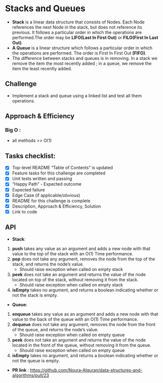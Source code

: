 # Stacks and Queues
* **Stack** is a linear data structure that consists of Nodes. Each Node references the next Node in the stack, but does not reference its previous. It follows a particular order in which the operations are performed.The order may be **LIFO(Last In First Out)** or **FILO(First In Last Out)**.
* **A Queue** is a linear structure which follows a particular order in which the operations are performed. The order is First In First Out **(FIFO)**.
* The difference between stacks and queues is in removing. In a stack we remove the item the most recently added ; in a queue, we remove the item the least recently added.

## Challenge
* Implement a stack and queue using a linked list and test all them operations.

## Approach & Efficiency
### Big O :
* all methods >> O(1)
## Tasks checklist:
- [x] Top-level README “Table of Contents” is updated
- [x] Feature tasks for this challenge are completed
- [x] Unit tests written and passing
- [x] “Happy Path” - Expected outcome
- [x] Expected failure
- [x] Edge Case (if applicable/obvious)
- [x] README for this challenge is complete
- [x] Description, Approach & Efficiency, Solution
- [x] Link to code

## API
* **Stack**:
1. **push** takes any value as an argument and adds a new node with that value to the top of the stack with an O(1) Time performance.
2. **pop** does not take any argument, removes the node from the top of the stack, and returns the node’s value.
   - Should raise exception when called on empty stack
3. **peek** does not take an argument and returns the value of the node located on top of the stack, without removing it from the stack.
   - Should raise exception when called on empty stack
4. **isEmpty** takes no argument, and returns a boolean indicating whether or not the stack is empty.

* **Queue**:
1. **enqueue** takes any value as an argument and adds a new node with that value to the back of the queue with an O(1) Time performance.
2. **dequeue** does not take any argument, removes the node from the front of the queue, and returns the node’s value.
   - Should raise exception when called on empty queue
3. **peek** does not take an argument and returns the value of the node located in the front of the queue, without removing it from the queue.
   - Should raise exception when called on empty queue
4. **isEmpty** takes no argument, and returns a boolean indicating whether or not the queue is empty.


* **PR link** : https://github.com/Noura-Alquran/data-structures-and-algorithms/pull/23
